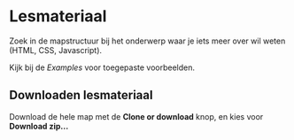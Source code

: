 # Lesmateriaal

Zoek in de mapstructuur bij het onderwerp waar je iets meer over wil weten (HTML, CSS, Javascript).

Kijk bij de *Examples* voor toegepaste voorbeelden.

## Downloaden lesmateriaal

Download de hele map met de **Clone or download** knop, en kies voor **Download zip...**